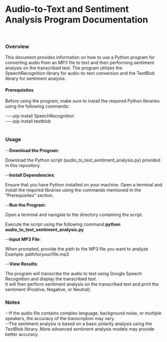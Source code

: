 <h1>Audio-to-Text and Sentiment Analysis Program Documentation</h1><br>

<h3>Overview</h3>

  
This document provides information on how to use a Python program for converting audio from an MP3 file to text and then performing sentiment analysis on the transcribed text. The program utilizes the SpeechRecognition library for audio-to-text conversion and the TextBlob library for sentiment analysis.

<h4>Prerequisites</h4>
Before using the program, make sure to install the required Python libraries using the following commands:

----pip install SpeechRecognition<br>
----pip install textblob<br><br>

<h3>Usage</h3>

--**Download the Program**:

Download the Python script (audio_to_text_sentiment_analysis.py) provided in this repository.

--**Install Dependencies**:

Ensure that you have Python installed on your machine.
Open a terminal and install the required libraries using the commands mentioned in the "Prerequisites" section.<br>

--**Run the Program**:

Open a terminal and navigate to the directory containing the script.

Execute the script using the following command:**python audio_to_text_sentiment_analysis.py**

--**Input MP3 File**:

When prompted, provide the path to the MP3 file you want to analyze.
Example: path/to/your/file.mp3

--**View Results**:

The program will transcribe the audio to text using Google Speech Recognition and display the transcribed text.<br>
It will then perform sentiment analysis on the transcribed text and print the sentiment (Positive, Negative, or Neutral).


<h3>Notes</h3>
--If the audio file contains complex language, background noise, or multiple speakers, the accuracy of the transcription may vary.<br>
--The sentiment analysis is based on a basic polarity analysis using the TextBlob library. More advanced sentiment analysis models may provide better accuracy.
